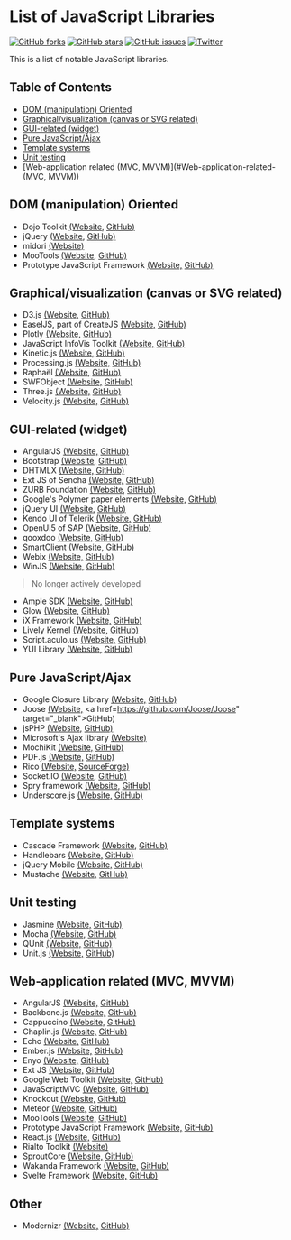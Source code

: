 # List of JavaScript Libraries
[![GitHub forks](https://img.shields.io/github/forks/AnanthaRajuC/List-of-JavaScript-Libraries.svg)](https://github.com/AnanthaRajuC/List-of-JavaScript-Libraries/network)
[![GitHub stars](https://img.shields.io/github/stars/AnanthaRajuC/List-of-JavaScript-Libraries.svg)](https://github.com/AnanthaRajuC/List-of-JavaScript-Libraries/stargazers)
[![GitHub issues](https://img.shields.io/github/issues/AnanthaRajuC/List-of-JavaScript-Libraries.svg)](https://github.com/AnanthaRajuC/List-of-JavaScript-Libraries/issues)
[![Twitter](https://img.shields.io/twitter/url/https/github.com/AnanthaRajuC/List-of-JavaScript-Libraries.svg?style=social)](https://twitter.com/intent/tweet?text=Wow:&url=%5Bobject%20Object%5D)

This is a list of notable JavaScript libraries.

## Table of Contents

- [DOM (manipulation) Oriented](#DOM-\(manipulation\)-Oriented)
- [Graphical/visualization (canvas or SVG related)](#Graphical/visualization-\(canvas-or-SVG-related\))
- [GUI-related (widget)](#GUI-related-\(widget\))
- [Pure JavaScript/Ajax](#Pure-JavaScript/Ajax)
- [Template systems](#Template-systems)
- [Unit testing](#Unit-testing)
- [Web-application related (MVC, MVVM)](#Web-application-related-\(MVC, MVVM\))

## DOM (manipulation) Oriented <a id="DOM-\(manipulation\)-Oriented"></a>

- Dojo Toolkit <a href="http://dojotoolkit.org/" target="_blank">(Website,</a> <a href="https://github.com/dojo" target="_blank">GitHub)</a>
- jQuery <a href="http://jquery.com/" target="_blank">(Website,</a> <a href="https://github.com/jquery" target="_blank">GitHub)</a>
- midori <a href="http://www.midorijs.com/" target="_blank">(Website)</a> 
- MooTools <a href="http://mootools.net/" target="_blank">(Website,</a> <a href="https://github.com/mootools" target="_blank">GitHub)</a>
- Prototype JavaScript Framework <a href="http://prototypejs.org/" target="_blank">(Website,</a> <a href="https://github.com/sstephenson/prototype" target="_blank">GitHub)</a>

## Graphical/visualization (canvas or SVG related)

- D3.js <a href="http://d3js.org/" target="_blank">(Website,</a> <a href="https://github.com/mbostock/d3" target="_blank">GitHub)</a>
- EaselJS, part of CreateJS <a href="http://www.createjs.com/easeljs" target="_blank">(Website,</a> <a href="https://github.com/CreateJS" target="_blank">GitHub)</a>
- Plotly <a href="https://plot.ly/" target="_blank">(Website,</a> <a href="https://github.com/plotly" target="_blank">GitHub)</a>
- JavaScript InfoVis Toolkit <a href="http://philogb.github.io/jit/" target="_blank">(Website,</a> <a href="https://github.com/philogb/jit" target="_blank">GitHub)</a>
- Kinetic.js <a href="http://www.kineticjs.com/" target="_blank">(Website,</a> <a href="https://github.com/ericdrowell/KineticJS/" target="_blank">GitHub)</a>
- Processing.js <a href="http://processingjs.org/" target="_blank">(Website,</a> <a href="https://github.com/processing-js/processing-js/" target="_blank">GitHub)</a>
- Raphaël <a href="http://raphaeljs.com/" target="_blank">(Website,</a> <a href="https://github.com/DmitryBaranovskiy/raphael/" target="_blank">GitHub)</a>
- SWFObject <a href="https://code.google.com/p/swfobject/" target="_blank">(Website,</a> <a href="https://github.com/swfobject/swfobject" target="_blank">GitHub)</a>
- Three.js <a href="http://threejs.org/" target="_blank">(Website,</a> <a href="https://github.com/mrdoob/three.js/" target="_blank">GitHub)</a>
- Velocity.js <a href="http://julian.com/research/velocity/" target="_blank">(Website,</a> <a href="https://github.com/julianshapiro/velocity" target="_blank">GitHub)</a>
 
## GUI-related (widget)

- AngularJS <a href="https://angularjs.org/" target="_blank">(Website,</a> <a href="https://github.com/angular/angular.js" target="_blank">GitHub)</a>
- Bootstrap <a href="http://getbootstrap.com/" target="_blank">(Website,</a> <a href="https://github.com/twbs/bootstrap" target="_blank">GitHub)</a>
- DHTMLX <a href="http://dhtmlx.com/" target="_blank">(Website,</a> <a href="https://github.com/DHTMLX" target="_blank">GitHub)</a>
- Ext JS of Sencha <a href="https://www.sencha.com/products/extjs/#overview" target="_blank">(Website,</a> <a href="https://github.com/extjs" target="_blank">GitHub)</a>
- ZURB Foundation <a href="http://foundation.zurb.com/" target="_blank">(Website,</a> <a href="https://github.com/zurb/foundation" target="_blank">GitHub)</a>
- Google's Polymer paper elements <a href="https://www.polymer-project.org/0.5/components/paper-elements/demo.html#paper-input" target="_blank">(Website,</a> <a href="https://github.com/Polymer/polymer" target="_blank">GitHub)</a>
- jQuery UI <a href="http://jqueryui.com/" target="_blank">(Website,</a> <a href="https://github.com/jquery/jquery-ui" target="_blank">GitHub)</a>
- Kendo UI of Telerik <a href="http://www.telerik.com/kendo-ui" target="_blank">(Website,</a> <a href="https://github.com/telerik/kendo-ui-core" target="_blank">GitHub)</a>
- OpenUI5 of SAP <a href="http://openui5.org/" target="_blank">(Website,</a> <a href="https://github.com/SAP/openui5/" target="_blank">GitHub)</a>
- qooxdoo <a href="http://qooxdoo.org/" target="_blank">(Website,</a> <a href="https://github.com/qooxdoo/qooxdoo" target="_blank">GitHub)</a>
- SmartClient  <a href="http://www.smartclient.com/product/smartclient.jsp" target="_blank">(Website,</a> <a href="https://github.com/rgrempel/isomorphic" target="_blank">GitHub)</a>
- Webix  <a href="http://webix.com/" target="_blank">(Website,</a> <a href="https://github.com/webix-hub" target="_blank">GitHub)</a>
- WinJS  <a href="http://try.buildwinjs.com/#listviewinteractions" target="_blank">(Website,</a> <a href="https://github.com/winjs/winjs" target="_blank">GitHub)</a>
 
> No longer actively developed

- Ample SDK <a href="http://www.amplesdk.com/" target="_blank">(Website,</a> <a href="https://github.com/clientside/amplesdk" target="_blank">GitHub)</a>
- Glow <a href="http://www.bbc.co.uk/glow/" target="_blank">(Website,</a> <a href="https://github.com/glow/glow2" target="_blank">GitHub)</a>
- iX Framework <a href="http://intelligentexpert.net/" target="_blank">(Website,</a> <a href="https://github.com/adimosh/ix.framework" target="_blank">GitHub)</a>
- Lively Kernel <a href="http://lively-kernel.org/" target="_blank">(Website,</a> <a href="https://github.com/LivelyKernel" target="_blank">GitHub)</a>
- Script.aculo.us <a href="http://script.aculo.us/" target="_blank">(Website,</a> <a href="https://github.com/madrobby/scriptaculous" target="_blank">GitHub)</a>
- YUI Library <a href="http://yuilibrary.com/" target="_blank">(Website,</a> <a href="https://github.com/yui" target="_blank">GitHub)</a>

## Pure JavaScript/Ajax

- Google Closure Library <a href="https://developers.google.com/closure/library/" target="_blank">(Website,</a> <a href="https://github.com/google/closure-library/" target="_blank">GitHub)</a>
- Joose <a href="http://joose.it/" target="_blank">(Website,</a> <a href=https://github.com/Joose/Joose" target="_blank">GitHub)</a>
- jsPHP <a href="http://phpjs.org/" target="_blank">(Website,</a> <a href="https://github.com/kvz/phpjs" target="_blank">GitHub)</a>
- Microsoft's Ajax library <a href="https://msdn.microsoft.com/en-us/library/ee341002.aspx" target="_blank">(Website)</a> 
- MochiKit <a href="http://mochi.github.io/mochikit/" target="_blank">(Website,</a> <a href="https://github.com/mochi/mochikit" target="_blank">GitHub)</a>
- PDF.js <a href="https://mozilla.github.io/pdf.js/" target="_blank">(Website,</a> <a href="https://github.com/mozilla/pdf.js" target="_blank">GitHub)</a>
- Rico <a href="http://openrico.sourceforge.net/examples/index.html" target="_blank">(Website,</a> <a href="http://sourceforge.net/projects/openrico/" target="_blank">SourceForge)</a>
- Socket.IO <a href="http://socket.io/" target="_blank">(Website,</a> <a href="https://github.com/socketio/socket.io/" target="_blank">GitHub)</a>
- Spry framework <a href="http://adobe.github.io/Spry/docs.html" target="_blank">(Website,</a> <a href="https://github.com/adobe/Spry" target="_blank">GitHub)</a>
- Underscore.js  <a href="http://underscorejs.org/" target="_blank">(Website,</a> <a href="https://github.com/jashkenas/underscore" target="_blank">GitHub)</a>

## Template systems

- Cascade Framework <a href="http://www.cascade-framework.com/" target="_blank">(Website,</a> <a href="https://github.com/jslegers/cascadeframework/" target="_blank">GitHub)</a>
- Handlebars <a href="http://handlebarsjs.com/" target="_blank">(Website,</a> <a href="https://github.com/wycats/handlebars.js/" target="_blank">GitHub)</a>
- jQuery Mobile <a href="http://jquerymobile.com/" target="_blank">(Website,</a> <a href="https://github.com/jquery/jquery-mobile" target="_blank">GitHub)</a>
- Mustache <a href="https://mustache.github.io/" target="_blank">(Website,</a> <a href="https://github.com/mustache/mustache.github.com" target="_blank">GitHub)</a>

## Unit testing

- Jasmine <a href="http://jasmine.github.io/" target="_blank">(Website,</a> <a href="https://github.com/jasmine/jasmine" target="_blank">GitHub)</a>
- Mocha <a href="http://mochajs.org/" target="_blank">(Website,</a> <a href="https://github.com/mochajs/mocha" target="_blank">GitHub)</a>
- QUnit <a href="http://qunitjs.com/" target="_blank">(Website,</a> <a href="https://github.com/jquery/qunit" target="_blank">GitHub)</a>
- Unit.js <a href="http://unitjs.com/" target="_blank">(Website,</a> <a href="https://github.com/unitjs/unit.js" target="_blank">GitHub)</a>

## Web-application related (MVC, MVVM)

- AngularJS <a href="https://angularjs.org/" target="_blank">(Website,</a> <a href="https://github.com/angular/angular.js" target="_blank">GitHub)</a>
- Backbone.js <a href="http://backbonejs.org/" target="_blank">(Website,</a> <a href="https://github.com/jashkenas/backbone" target="_blank">GitHub)</a>
- Cappuccino <a href="http://www.cappuccino-project.org/" target="_blank">(Website,</a> <a href="https://github.com/cappuccino/cappuccino" target="_blank">GitHub)</a>
- Chaplin.js <a href="http://chaplinjs.org/" target="_blank">(Website,</a> <a href="https://github.com/chaplinjs/chaplin" target="_blank">GitHub)</a>
- Echo <a href="http://echo.labstack.com/" target="_blank">(Website,</a> <a href="https://github.com/labstack/echo" target="_blank">GitHub)</a>
- Ember.js <a href="http://emberjs.com/" target="_blank">(Website,</a> <a href="https://github.com/emberjs/ember.js" target="_blank">GitHub)</a>
- Enyo <a href="http://enyojs.com/" target="_blank">(Website,</a> <a href="https://github.com/enyojs/enyo" target="_blank">GitHub)</a>
- Ext JS <a href="https://www.sencha.com/products/extjs/#overview" target="_blank">(Website,</a> <a href="https://github.com/extjs/extjs-theme" target="_blank">GitHub)</a>
- Google Web Toolkit <a href="http://www.gwtproject.org/" target="_blank">(Website,</a> <a href="https://github.com/gwtproject/gwt" target="_blank">GitHub)</a>
- JavaScriptMVC <a href="http://www.javascriptmvc.com/" target="_blank">(Website,</a> <a href="https://github.com/bitovi/javascriptmvc" target="_blank">GitHub)</a>
- Knockout  <a href="http://knockoutjs.com/" target="_blank">(Website,</a> <a href="https://github.com/knockout/knockout/" target="_blank">GitHub)</a>
- Meteor <a href="https://www.meteor.com/" target="_blank">(Website,</a> <a href="https://github.com/meteor/meteor" target="_blank">GitHub)</a>
- MooTools <a href="http://mootools.net/" target="_blank">(Website,</a> <a href="https://github.com/mootools/mootools-core" target="_blank">GitHub)</a>
- Prototype JavaScript Framework <a href="http://prototypejs.org/" target="_blank">(Website,</a> <a href="https://github.com/sstephenson/prototype" target="_blank">GitHub)</a>
- React.js  <a href="https://facebook.github.io/react/" target="_blank">(Website,</a> <a href="https://github.com/facebook/react" target="_blank">GitHub)</a>
- Rialto Toolkit  <a href="http://www.improve-foundations.org/factory/projects/rialto/wiki" target="_blank">(Website)</a> 
- SproutCore <a href="http://sproutcore.com/" target="_blank">(Website,</a> <a href="https://github.com/sproutcore/sproutcore" target="_blank">GitHub)</a>
- Wakanda Framework <a href="http://www.wakanda.org/" target="_blank">(Website,</a> <a href="https://github.com/Wakanda" target="_blank">GitHub)</a>
- Svelte Framework <a href="https://svelte.dev/" target="_blank">(Website,</a> <a href="https://github.com/Wakanda" target="_blank">GitHub)</a>

## Other

- Modernizr <a href="http://modernizr.com/" target="_blank">(Website,</a> <a href="https://github.com/Modernizr/Modernizr" target="_blank">GitHub)</a>

